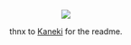 ```i'm zokow.
```


<p align="center">
	<img src="https://lanyard.cnrad.dev/api/913535402894319617?hideTimestamp=true"/>
	
	
<p align="center">thnx to <a href="https://github.com/kanekiweb">Kaneki</a>  for the readme.  
